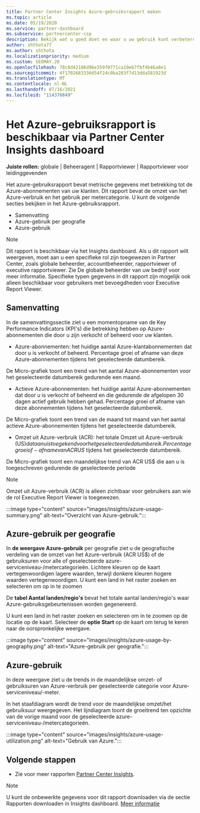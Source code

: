 ```yaml
---
title: Partner Center Insights Azure-gebruiksrapport maken
ms.topic: article
ms.date: 05/19/2020
ms.service: partner-dashboard
ms.subservice: partnercenter-csp
description: Bekijk wat u goed doet en waar u uw gebruik kunt verbeteren van Azure-abonnementen die u voor uw klanten verkoopt of beheert.
author: shthota77
ms.author: shthota
ms.localizationpriority: medium
ms.custom: SEOMAY.20
ms.openlocfilehash: 78c8d42186d96e359f0771ca19eb7fbf4b46a8e1
ms.sourcegitcommit: 4f1702683336d54f24c0ba283f7d13dda581923d
ms.translationtype: MT
ms.contentlocale: nl-NL
ms.lasthandoff: 07/16/2021
ms.locfileid: "114376849"
---
```

# <a name="azure-usage-report-available-from-the-partner-center-insights-dashboard"></a>Het Azure-gebruiksrapport is beschikbaar via Partner Center Insights dashboard

**Juiste rollen:** globale | Beheeragent | Rapportviewer | Rapportviewer voor leidinggevenden

Het azure-gebruiksrapport bevat metrische gegevens met betrekking tot de Azure-abonnementen van uw klanten. Dit rapport bevat de omzet van het Azure-verbruik en het gebruik per metercategorie. U kunt de volgende secties bekijken in het Azure-gebruiksrapport.

- Samenvatting
- Azure-gebruik per geografie
- Azure-gebruik

 > [!NOTE]
 > Dit rapport is beschikbaar via het Insights dashboard. Als u dit rapport wilt weergeven, moet aan u een specifieke rol zijn toegewezen in Partner Center, zoals globale beheerder, accountbeheerder, rapportviewer of executive rapportviewer. Zie De globale beheerder van uw bedrijf voor meer informatie. Specifieke typen gegevens in dit rapport zijn mogelijk ook alleen beschikbaar voor gebruikers met bevoegdheden voor Executive Report Viewer.

## <a name="summary"></a>Samenvatting

In de samenvattingssectie ziet u een momentopname van de Key Performance Indicators (KPI's) die betrekking hebben op Azure-abonnementen die door u zijn verkocht of beheerd voor uw klanten.  

- Azure-abonnementen: het huidige aantal Azure-klantabonnementen dat door u is verkocht of beheerd.
Percentage groei of afname van deze Azure-abonnementen tijdens het geselecteerde datumbereik.

De Micro-grafiek toont een trend van het aantal Azure-abonnementen voor het geselecteerde datumbereik gedurende een maand.
- Actieve Azure-abonnementen: het huidige aantal Azure-abonnementen dat door u is verkocht of beheerd en die gedurende de afgelopen 30 dagen actief gebruik hebben gehad.
Percentage groei of afname van deze abonnementen tijdens het geselecteerde datumbereik.

De Micro-grafiek toont een trend van de maand tot maand van het aantal actieve Azure-abonnementen tijdens het geselecteerde datumbereik.

- Omzet uit Azure-verbruik (ACR): het totale Omzet uit Azure-verbruik (US$) dat aan u is toegekend voor het geselecteerde datumbereik.
Percentagegroei of -afname van ACR US$ tijdens het geselecteerde datumbereik. 

De Micro-grafiek toont een maandelijkse trend van ACR US$ die aan u is toegeschreven gedurende de geselecteerde periode


> [!NOTE]
 > Omzet uit Azure-verbruik (ACR) is alleen zichtbaar voor gebruikers aan wie de rol Executive Report Viewer is toegewezen.

:::image type="content" source="images/insights/azure-usage-summary.png" alt-text="Overzicht van Azure-gebruik.":::

## <a name="azure-usage-by-geography"></a>Azure-gebruik per geografie

In **de weergave Azure-gebruik** per geografie ziet u de geografische verdeling van de omzet van het Azure-verbruik (ACR US$) of de gebruiksuren voor alle of geselecteerde azure-serviceniveau-/metercategorieën. Lichtere kleuren op de kaart vertegenwoordigen lagere waarden, terwijl donkere kleuren hogere waarden vertegenwoordigen. U kunt een land in het raster zoeken en selecteren om op in te zoomen 

De **tabel Aantal landen/regio's** bevat het totale aantal landen/regio's waar Azure-gebruiksgebeurtenissen worden gegenereerd.

U kunt een land in het raster zoeken en selecteren om in te zoomen op de locatie op de kaart. Selecteer de **optie Start** op de kaart om terug te keren naar de oorspronkelijke weergave.

:::image type="content" source="images/insights/azure-usage-by-geography.png" alt-text="Azure-gebruik per geografie.":::

## <a name="azure-utilization"></a>Azure-gebruik

In deze weergave ziet u de trends in de maandelijkse omzet- of gebruiksuren van Azure-verbruik per geselecteerde categorie voor Azure-serviceniveau/-meter. 

In het staafdiagram wordt de trend voor de maandelijkse omzet/het gebruiksuur weergegeven. Het lijndiagram toont de groeitrend ten opzichte van de vorige maand voor de geselecteerde azure-serviceniveau-/metercategorieën.

:::image type="content" source="images/insights/azure-usage-utilization.png" alt-text="Gebruik van Azure.":::

## <a name="next-steps"></a>Volgende stappen

- Zie voor meer rapporten [Partner Center Insights](partner-center-insights.md).

>[!NOTE] 
> U kunt de onbewerkte gegevens voor dit rapport downloaden via de sectie Rapporten downloaden in Insights dashboard. [Meer informatie](insights-download-reports.md) 
